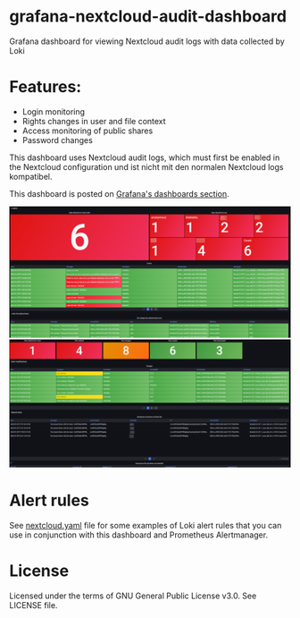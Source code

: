 # grafana-nextcloud-audit-dashboard
Grafana dashboard for viewing Nextcloud audit logs with data collected by Loki

# Features:
- Login monitoring
- Rights changes in user and file context
- Access monitoring of public shares
- Password changes

This dashboard uses Nextcloud audit logs, which must first be enabled in the Nextcloud configuration und ist nicht mit den normalen Nextcloud logs kompatibel. 


This dashboard is posted on [Grafana's dashboards section](https://grafana.com/grafana/dashboards/17971-nextcloud-audit-logs/). 


![Grafana-Dashboard-Nextcloud-Audit](grafana-dashboard-nextcloud-audit-logs-1.png)
![Grafana-Dashboard-Nextcloud-Audit](grafana-dashboard-nextcloud-audit-logs-2.png)


# Alert rules
See [nextcloud.yaml](nextcloud.yaml) file for some examples of Loki alert rules that you can use in conjunction with this dashboard and Prometheus Alertmanager.

# License
Licensed under the terms of GNU General Public License v3.0. See LICENSE file.
